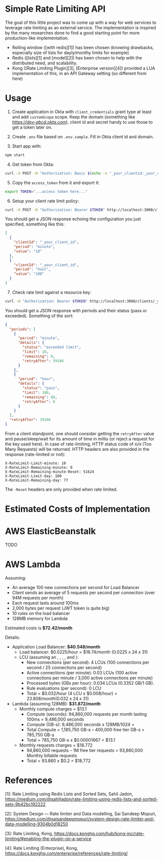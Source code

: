 # Simple Rate Limiting API

The goal of this little project was to come up with a way for web services to leverage rate limiting as an external service.
The implementation is inspired by the many researches done to find a good starting point for more production-like implementation.

* Rolling window ([with redis][1]) has been chosen (knowing drawbacks, especially size of lists for dayly/monthy limits for example)
* Redis ([lists][1] and [model][2]) has been chosen to help with the distributed need, and scalability.
* Kong ([Rate Limiting Plugin][3], [Enterprise version][4]) provided a LUA implementation of this, in an API Gateway setting (so different from here)

# Usage


1. Create application in Okta with `client_credentials` grant type at least and add `customScope` scope. Keep the domain (something like *https://dev-abcd.okta.com*), client id and secret handy to use those to get a token later on.

2. Create `.env` file based on `.env.sample`. Fill in Okta client id and domain.

3. Start app with:

```bash	
npm start
```

4. Get token from Okta:

```bash
curl -X POST -H "Authorization: Basic $(echo -n "_your_clientid:_your_clientsecret" | base64)" https://_your_okta_domain/oauth2/default/v2/token --data "grant_type=client_credentials&scope=customScope"
```

5. Copy the `access_token` from it and export it:

```bash
export TOKEN="...access token here..."
```

6. Setup your client rate limit policy:

```bash
curl -X POST -H "Authorization: Bearer $TOKEN" http://localhost:3000/clients --data "config.minute=10" --data "config.hour=100"
```
	
You should get a JSON response echoing the configuration you just specified, something like this:

```json
[
  {
    "clientId": "_your_client_id",
    "period": "minute",
    "value": "10"
  },
  {
    "clientId": "_your_client_id",
    "period": "hour",
    "value": "100"
  }
]
```

7. Check rate limit against a resource key:

```bash
curl -H "Authorization: Bearer $TOKEN" http://localhost:3000/clients/_your_client_id/resources/some_arbitrary_key
```

You should get a JSON response with periods and their status (pass or exceeded). Something of the sort:

```json
{
  "periods": [
    {
      "period": "minute",
      "details": {
        "status": "exceeded limit",
        "limit": 10,
        "remaining": 0,
        "retryAfter": 39106
      }
    },
    {
      "period": "hour",
      "details": {
        "status": "pass",
        "limit": 100,
        "remaining": 88,
        "retryAfter": 0
      }
    }
  ],
  "retryAfter": 39106
}
```

From a client standpoint, one should consider getting the `retryAfter` value and pause/sleep/wait for its amount of time in millis (or reject a request for the key used here).
In case of rate-limiting, HTTP status code of `429` (Too Many Requests) will be returned. HTTP headers are also provided in the response (rate-limited or not):

```
X-RateLimit-Limit-minute: 10
X-RateLimit-Remaining-minute: 0
X-RateLimit-Remaining-minute-Reset: 51624
X-RateLimit-Limit-day: 100
X-RateLimit-Remaining-day: 77
```

The `-Reset` headers are only provided when rate limited.

# Estimated Costs of Implementation

# AWS ElasticBeanstalk 

TODO

# AWS Lambda

Assuming:

* An average 100 new connections per second for Load Balancer
* Client sends an average of 5 requests per second per connection (over 94M requests per month)
* Each request lasts around 100ms
* 2,000 bytes per request (JWT token is quite big)
* 10 rules on the load balancer
* 128MB memory for Lambda

Estimated costs is **$72.42/month**

Details:

* Application Load Balancer: **$40.548/month**
    * Load balancer: $0.0225/hour = $16.74/month (0.0225 x 24 x 31)
    * LCU (assuming an , , , , and ):
        * New connections (per second): 4 LCUs (100 connections per second / 25 connections per second)
        * Active connections (per minute): 0.03 LCUs (100 active connections per minute / 3,000 active connections per minute)
        * Processed bytes (GBs per hour): 0.034 LCUs (0.3352 GB/1 GB).
        * Rule evaluations (per second): 0 LCU
        * Total = $0.032/hour (4 LCU x $0.008/hour) = $23.808/month ($0.032 x 24 x 31)
* Lambda (assuming 128MB): **$31.872/month**
  * Monthly compute charges = $13.1
    * Compute (seconds): 94,860,000 requests per month lasting 100ms = 9,486,000 seconds
    * Compute (GB-s): 9,486,000 seconds x 128MB/1024 = 
    * Total Compute = 1,185,750 GB-s – 400,000 free tier GB-s = 785,750 GB-s
    * Total = 785,750 GB-s x $0.00001667 = $13.1
  * Monthly requests charges = $18.772
    * 94,860,000 requests – 1M free tier requests = 93,860,000 Monthly billable requests
    * Total = 93.860 x $0.2 = $18.772

# References

[1]: Rate Limiting using Redis Lists and Sorted Sets, Sahil Jadon, https://medium.com/@sahiljadon/rate-limiting-using-redis-lists-and-sorted-sets-9b42bc192222

[2]: System Design — Rate limiter and Data modelling, Sai Sandeep Mopuri, https://medium.com/@saisandeepmopuri/system-design-rate-limiter-and-data-modelling-9304b0d18250

[3]: Rate Limiting, Kong, https://docs.konghq.com/hub/kong-inc/rate-limiting/#enabling-the-plugin-on-a-service

[4]: Rate Limiting (Enterprise), Kong, https://docs.konghq.com/enterprise/references/rate-limiting/
